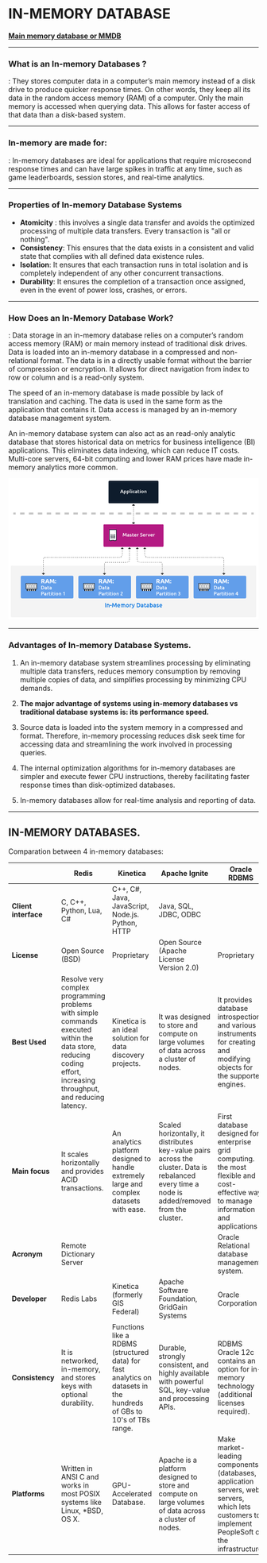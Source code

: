 # IN-MEMORY DATABASE 
[**Main memory database or MMDB**](#cabecera1)

***

### What is an In-memory Databases ? 

 : They stores computer data in a computer’s main memory instead of a disk drive to produce quicker response times. On other words, they keep all its data in the random access memory (RAM) of a computer. Only the main memory is accessed when querying data. This allows for faster access of that data than a disk-based system.


 - - -

### In-memory are made for: 

 : In-memory databases are ideal for applications that require microsecond response times and can have large spikes in traffic at any time, such as game leaderboards, session stores, and real-time analytics. 

 ***

### Properties of In-memory Database Systems 

- **Atomicity** : this involves a single data transfer and avoids the optimized processing of multiple data transfers. Every transaction is "all or nothing". 
- **Consistency**: This ensures that the data exists in a consistent and valid state that complies with all defined data existence rules. 
- **Isolation**: It ensures that each transaction runs in total isolation and is completely independent of any other concurrent transactions. 
- **Durability**: It ensures the completion of a transaction once assigned, even in the event of power loss, crashes, or errors. 

 - - -
 ### How Does an In-Memory Database Work?
 
 : Data storage in an in-memory database relies on a computer’s random access memory (RAM) or main memory instead of traditional disk drives. Data is loaded into an in-memory database in a compressed and non-relational format. The data is in a directly usable format without the barrier of compression or encryption. It allows for direct navigation from index to row or column and is a read-only system.

The speed of an in-memory database is made possible by lack of translation and caching. The data is used in the same form as the application that contains it. Data access is managed by an in-memory database management system.

An in-memory database system can also act as an read-only analytic database that stores historical data on metrics for business intelligence (BI) applications. This eliminates data indexing, which can reduce IT costs. Multi-core servers, 64-bit computing and lower RAM prices have made in-memory analytics more common.


![](mem.png)


***

### Advantages of In-memory Database Systems.

1. An in-memory database system streamlines processing by eliminating multiple data transfers, reduces memory consumption by removing multiple copies of data, and simplifies processing by minimizing CPU demands. 

2. __The major advantage of systems using in-memory databases vs traditional database systems is: its performance speed.__ 

3. Source data is loaded into the system memory in a compressed and  format. Therefore, in-memory processing reduces disk seek time for accessing data and streamlining the work involved in processing queries. 

4. The internal optimization algorithms for in-memory databases are simpler and execute fewer CPU instructions, thereby facilitating faster response times than disk-optimized databases. 

5. In-memory databases allow for real-time analysis and reporting of data.

***


## IN-MEMORY DATABASES.

Comparation between 4 in-memory databases:

 |   | Redis | Kinetica | Apache Ignite | Oracle RDBMS 
-- | -- | -- | -- | -- |
**Client interface** | C, C++, Python, Lua, C# | C++, C#, Java, JavaScript, Node.js. Python, HTTP | Java, SQL, JDBC, ODBC | 
**License** |	Open Source (BSD) | Proprietary | Open Source (Apache License Version 2.0) | Proprietary
**Best Used** | Resolve very complex programming problems with simple commands executed within the data store, reducing coding effort, increasing throughput, and reducing latency. | Kinetica is an ideal solution for data discovery projects. | It was designed to store and compute on large volumes of data across a cluster of nodes.| It provides database introspection and various instruments for creating and modifying objects for the supported engines.
**Main focus** | It scales horizontally and provides ACID transactions. | An analytics platform designed to handle extremely large and complex datasets with ease. | Scaled horizontally, it distributes key-value pairs across the cluster. Data is rebalanced every time a node is added/removed from the cluster. | First database designed for enterprise grid computing. the most flexible and cost-effective way to manage information and applications
**Acronym**  | Remote Dictionary Server |   |  | Oracle Relational database management system.
**Developer** | Redis Labs | Kinetica (formerly GIS Federal) | Apache Software Foundation, GridGain Systems | Oracle Corporation
**Consistency** | It is networked, in-memory, and stores keys with optional durability. | Functions like a RDBMS (structured data) for fast analytics on datasets in the hundreds of GBs to 10's of TBs range. | Durable, strongly consistent, and highly available with powerful SQL, key-value and processing APIs. | RDBMS Oracle 12c contains an option for in-memory technology (additional licenses required).
**Platforms** | Written in ANSI C and works in most POSIX systems like Linux, *BSD, OS X. | GPU-Accelerated Database. | Apache is a platform designed to store and compute on large volumes of data across a cluster of nodes. | Make market-leading components (databases, application servers, web servers, which lets customers to implement PeopleSoft on the infrastructure.



